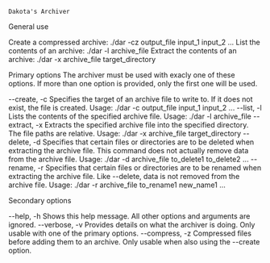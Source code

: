 
	Dakota's Archiver

General use

Create a compressed archive:
	./dar -cz output_file input_1 input_2 ...
List the contents of an archive:
	./dar -l archive_file
Extract the contents of an archive:
	./dar -x archive_file target_directory

Primary options
	The archiver must be used with exacly one of these options. If more than one
	option is provided, only the first one will be used.

--create, -c
	Specifies the target of an archive file to write to. If it does not exist,
	the file is created.
	Usage: ./dar -c output_file input_1 input_2 ...
--list, -l
	Lists the contents of the specified archive file.
	Usage: ./dar -l archive_file
--extract, -x
	Extracts the specified archive file into the specified directory.
	The file paths are relative.
	Usage: ./dar -x archive_file target_directory
--delete, -d
	Specifies that certain files or directories are to be deleted
	when extracting the archive file. This command does not actually
	remove data from the archive file.
	Usage: ./dar -d archive_file to_delete1 to_delete2 ...
--rename, -r
	Specifies that certain files or directories are to be renamed
	when extracting the archive file. Like --delete, data is not
	removed from the archive file.
	Usage: ./dar -r archive_file to_rename1 new_name1 ...

Secondary options

--help, -h
	Shows this help message. All other options and arguments are ignored.
--verbose, -v
	Provides details on what the archiver is doing. Only usable with one of
	the primary options.
--compress, -z
	Compressed files before adding them to an archive. Only usable when
	also using the --create option.
